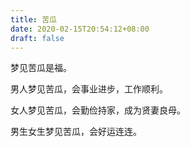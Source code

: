 ```yaml
---
title: 苦瓜
date: 2020-02-15T20:54:12+08:00
draft: false
---
```


梦见苦瓜是福。<br>


男人梦见苦瓜，会事业进步，工作顺利。<br>


女人梦见苦瓜，会勤俭持家，成为贤妻良母。<br>


男生女生梦见苦瓜，会好运连连。<br>
